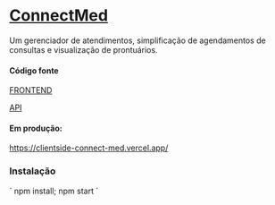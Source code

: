 
#  [ConnectMed](https://clientside-connect-med.vercel.app/)

Um gerenciador de atendimentos, simplificação de agendamentos de consultas e visualização de prontuários.

#### Código fonte

[FRONTEND](https://github.com/patrck-ak/ConnectMed)

[API](https://github.com/patrck-ak/ConnectMed)


#### Em produção: 
https://clientside-connect-med.vercel.app/

### Instalação
 ´ npm install; npm start ´
